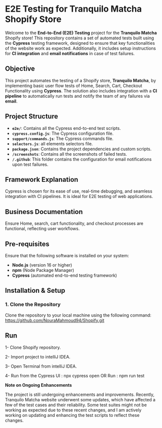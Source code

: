 # **E2E Testing for Tranquilo Matcha Shopify Store**

Welcome to the **End-to-End (E2E) Testing** project for the **Tranquilo Matcha** Shopify store! This repository contains a set of automated tests built using the **Cypress** testing framework, designed to ensure that key functionalities of the website work as expected. Additionally, it includes setup instructions for **CI integration** and **email notifications** in case of test failures.

## **Objective**

This project automates the testing of a Shopify store, **Tranquilo Matcha**, by implementing basic user flow tests of Home, Search, Cart, Checkout Functionality using **Cypress**. The solution also includes integration with a **CI pipeline** to automatically run tests and notify the team of any failures via **email**.

## **Project Structure**

- **`e2e/`**: Contains all the Cypress end-to-end test scripts.
- **`cypress.config.js`**: The Cypress configuration file.
- **`support/commands.js`**: The Cypress commands file.
- **`selectors.js`**: all elements selectors file.
- **`package.json`**: Contains the project dependencies and custom scripts.
- **`/screenshots`**: Contains all the screenshots of failed tests.
- **`/.github`**: This folder contains the configuration for email notifications upon test failures.

## **Framework Explanation**

Cypress is chosen for its ease of use, real-time debugging, and seamless integration with CI pipelines. It is ideal for E2E testing of web applications.

## **Business Documentation**

Ensure Home, search, cart functionality, and checkout processes are functional, reflecting user workflows.


## **Pre-requisites**

Ensure that the following software is installed on your system:

- **Node.js** (version 16 or higher)
- **npm** (Node Package Manager)
- **Cypress** (automated end-to-end testing framework)


## **Installation & Setup**

### 1. **Clone the Repository**

Clone the repository to your local machine using the following command:
https://github.com/NouraMahmoud94/Shopify.git

## **Run**
 1- Clone Shopify repository.
 
 2- Import project to intelliJ IDEA.
 
 3- Open Terminal from intelliJ IDEA.

 4- Run from the Cypress UI : npx cypress open  OR  Run : npm run test

**Note on Ongoing Enhancements**

The project is still undergoing enhancements and improvements.
Recently, Tranquilo Matcha website underwent some updates, which have affected a few of the test cases and their reliability. Some test suites might not be working as expected due to these recent changes, and I am actively working on updating and enhancing the test scripts to reflect these changes.
